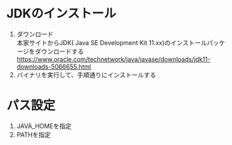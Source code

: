 # JDKのインストール
1. ダウンロード  
本家サイトからJDK( Java SE Development Kit 11.xx)のインストールパッケージをダウンロードする  
https://www.oracle.com/technetwork/java/javase/downloads/jdk11-downloads-5066655.html
1. バイナリを実行して、手順通りにインストールする

# パス設定
1. JAVA_HOMEを指定
1. PATHを指定
